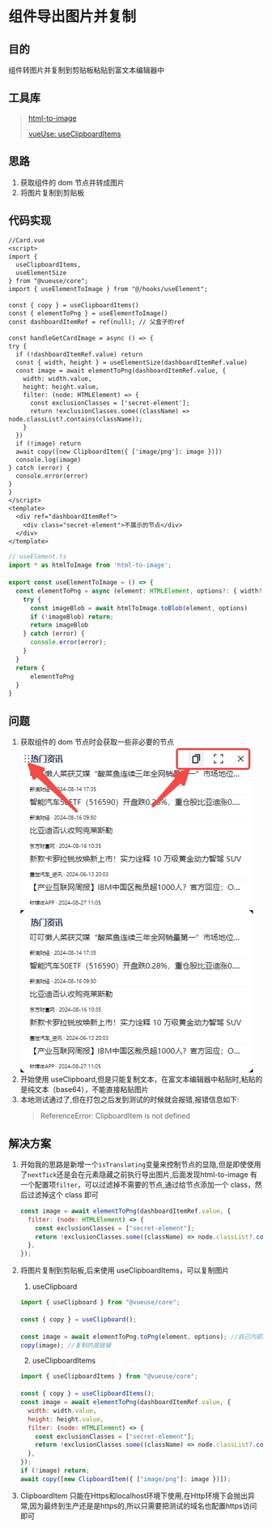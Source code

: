 # 组件导出图片并复制

## 目的
组件转图片并复制到剪贴板粘贴到富文本编辑器中

## 工具库
> [html-to-image](https://github.com/bubkoo/html-to-image) 
> 
> [vueUse: useClipboardItems](https://vueuse.org/core/useClipboardItems/#useclipboarditems)

## 思路

1. 获取组件的 dom 节点并转成图片
2. 将图片复制到剪贴板

## 代码实现
  ```vue
  //Card.vue
  <script>
  import {
    useClipboardItems,
    useElementSize
  } from "@vueuse/core";
  import { useElementToImage } from "@/hooks/useElement";

  const { copy } = useClipboardItems()
  const { elementToPng } = useElementToImage()
  const dashboardItemRef = ref(null); // 父盒子的ref

  const handleGetCardImage = async () => {
  try {
    if (!dashboardItemRef.value) return
    const { width, height } = useElementSize(dashboardItemRef.value)
    const image = await elementToPng(dashboardItemRef.value, {
      width: width.value,
      height: height.value,
      filter: (node: HTMLElement) => {
        const exclusionClasses = ['secret-element'];
        return !exclusionClasses.some((className) => node.classList?.contains(className));
      }
    })
    if (!image) return
    await copy([new ClipboardItem({ ['image/png']: image })])
    console.log(image)
  } catch (error) {
    console.error(error)
  }
}
  </script>
  <template>
    <div ref="dashboardItemRef">
      <div class="secret-element">不展示的节点</div>
    </div>
  </template>
  ```


  ```ts
  // useElement.ts
  import * as htmlToImage from 'html-to-image';
  
  export const useElementToImage = () => {
    const elementToPng = async (element: HTMLElement, options?: { width?: number; height?: number, filter?: (domNode: HTMLElement) => boolean }) => {
      try {
        const imageBlob = await htmlToImage.toBlob(element, options)
        if (!imageBlob) return;
        return imageBlob
      } catch (error) {
        console.error(error);
      }
    }
    return {
        elementToPng
    }
  }
```

## 问题

1. 获取组件的 dom 节点时会获取一些非必要的节点
   ![包含非必要节点的效果](./assets/getDomImage.jpg)
   ![实际需要的效果](./assets/20240910-162133.jpg)
2. 开始使用 useClipboard,但是只能复制文本，在富文本编辑器中粘贴时,粘贴的是纯文本（base64），不能直接粘贴图片
3. 本地测试通过了,但在打包之后发到测试的时候就会报错,报错信息如下:
   > ReferenceError: ClipboardItem is not defined
   

## 解决方案

1. 开始我的思路是新增一个`isTranslating`变量来控制节点的显隐,但是即使使用了`nextTick`还是会在元素隐藏之前执行导出图片,后面发现html-to-image 有一个配置项`filter`，可以过滤掉不需要的节点,通过给节点添加一个 class，然后过滤掉这个 class 即可
   ```js
   const image = await elementToPng(dashboardItemRef.value, {
     filter: (node: HTMLElement) => {
       const exclusionClasses = ["secret-element"];
       return !exclusionClasses.some((className) => node.classList?.contains(className));
     },
   });
   ```
  
2. 将图片复制到剪贴板,后来使用 useClipboardItems，可以复制图片

   1. useClipboard

   ```js
   import { useClipboard } from "@vueuse/core";

   const { copy } = useClipboard();

   const image = await elementToPng.toPng(element, options); //自己内部实现了一个blobToDataURL方法可以获取图片的url
   copy(image); //复制的是链接
   ```

   2. useClipboardItems

   ```js
   import { useClipboardItems } from "@vueuse/core";

   const { copy } = useClipboardItems();
   const image = await elementToPng(dashboardItemRef.value, {
     width: width.value,
     height: height.value,
     filter: (node: HTMLElement) => {
       const exclusionClasses = ["secret-element"];
       return !exclusionClasses.some((className) => node.classList?.contains(className));
     },
   });
   if (!image) return;
   await copy([new ClipboardItem({ ["image/png"]: image })]);
   ```
  
3. ClipboardItem 只能在Https和localhost环境下使用,在Http环境下会抛出异常,因为最终到生产还是是https的,所以只需要把测试的域名也配置https访问即可

